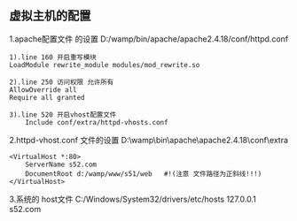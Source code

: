 虚拟主机的配置
------------------------------------
1.apache配置文件 的设置
    D:/wamp/bin/apache/apache2.4.18/conf/httpd.conf

    1).line 160 开启重写模块
    LoadModule rewrite_module modules/mod_rewrite.so

    2).line 250 访问权限 允许所有
    AllowOverride all
    Require all granted

    3).line 520 开启vhost配置文件
        Include conf/extra/httpd-vhosts.conf

2.httpd-vhost.conf 文件的设置
    D:\wamp\bin\apache\apache2.4.18\conf\extra
    
    <VirtualHost *:80>
        ServerName s52.com
        DocumentRoot d:/wamp/www/s51/web   #!(注意 文件路径为正斜线!!!)
    </VirtualHost>

3.系统的 host文件
    C:/Windows/System32/drivers/etc/hosts
    127.0.0.1 s52.com